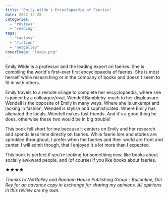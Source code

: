 ```yaml
---
title: "Emily Wilde's Encyclopaedia of Faeries"
date: 2022-12-28
categories: 
  - "reviews"
  - "reading"
tags: 
  - "fantasy"
  - "fiction"
  - "netgalley"
coverImage: "image.png"
---
```


Emily Wilde is a professor and the leading expert on faeries. She is compiling the world's first-ever first encyclopaedia of faeries. She is most herself while researching or in the company of books and doesn't seem to fit in with others.

Emily travels to a remote village to complete her encyclopaedia, where she is joined by a colleague/rival, Wendell Bambleby–much to her displeasure. Wendell is the opposite of Emily in many ways. Where she is unkempt and lacking in fashion, Wendell is stylish and sophisticated. Where Emily has alienated the locals, Wendell makes fast friends. And it's a good thing he does, otherwise these two would be in big trouble!

This book fell short for me because it centers on Emily and her research and spends less time directly on faeries. While faerie lore and stories are sprinkled throughout, I prefer when the faeries and their world are front and center. I will admit though, that I enjoyed it a lot more than I expected.

This book is perfect if you're looking for something new, like books about socially awkward people, and (of course) if you like books about faeries.

★★★★

_Thanks to NetGalley and Random House Publishing Group - Ballantine, Del Rey for an advance copy in exchange for sharing my opinions._ _All opinions in this review are my own._
